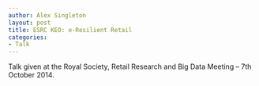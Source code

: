 ```yaml
---
author: Alex Singleton
layout: post
title: ESRC KEO: e-Resilient Retail
categories:
- Talk
---
```


<script async class="speakerdeck-embed" data-id="ffd220502d5f01324430365ebb6a31b9" data-ratio="1.33333333333333" src="//speakerdeck.com/assets/embed.js"></script>

Talk given at the Royal Society, Retail Research and Big Data Meeting – 7th October 2014.
